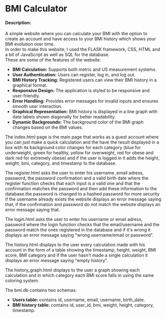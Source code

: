 # BMI Calculator
#### Description:
A simple website where you can calculate your BMI with the option to create an account  and have access to your BMI history which shows your BMI evolution over time.<br>
In order to make this website, I used the FLASK framework, CSS, HTML and a bit of JavaScript as well as SQL for the database.<br>
These are some of the features of the website:<br>
- **BMI Calculation:** Supports both metric and US measurement systems.
- **User Authentication:** Users can register, log in, and log out.
- **BMI History Tracking:** Registered users can view their BMI history in a graphical format.
- **Responsive Design:** The application is styled to be responsive and user-friendly.
- **Error Handling:** Provides error messages for invalid inputs and ensures smooth user interaction.
- **Graphical Representation:** BMI history is displayed in a line graph with date labels shown diagonally for better readability.
- **Dynamic Backgrounds:** The background color of the BMI graph changes based on the BMI values.

The index.html page is the main page that works as a guest account where you can just make a quick calculation and the have the result displayed in a box with its background color changes for each category (blue for underweight, green for healthy, yellow for overweight, red for obese and dark red for extremely obese) and if the user is logged in it adds the height, weight, bmi, category, and timestamp to the database.<br>

The register.html asks the user to enter his username ,email adress, password, the password confirmation and a valid birth date where the register function checks that each input is a valid one and that the confirmation matches the password and then add these information to the database.the password is changed to a hashed password for more security if the username already exists the website displays an error message saying that, if the confirmation and password do not match the website displays an error message saying that. <br>

The login.html asks the user to enter his username or email adress, password where the login function checks that the email/username and the password match the ones registered in the database and if it's wrong it displays an error message saying "wrong username/email or password".<br>

The history.html displays to the user every calculation made with his account in the form of a table showing the timestamp, height, weight, BMI score, BMI category and if the user hasn't made a single calculation it displays an error message saying "empty history".<br>

The history_graph.html displays to the user a graph showing each calculation and in which category each BMI score falls in using the same coloring system.<br>

The bmi.db contains two schemas:
- **Users table:** contains id, username, email, username, birth_date.
- **BMI history table:** contains id, user_id, bmi, weight, height, category, timestamp.

